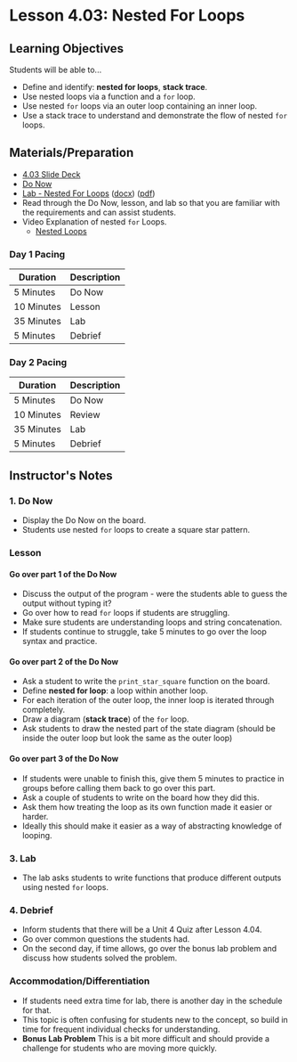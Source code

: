 # Lesson 4.03: Nested For Loops

## Learning Objectives

Students will be able to...

* Define and identify: **nested for loops**, **stack trace**.
* Use nested loops via a function and a `for` loop.
* Use nested `for` loops via an outer loop containing an inner loop.
* Use a stack trace to understand and demonstrate the flow of nested `for` loops.

## Materials/Preparation

* [4.03 Slide Deck](https://github.com/TEALSK12/2nd-semester-introduction-to-computer-science/raw/master/units/4_unit/slidedecks/Intro%20Python%204.03%20TEALS.pptx)
* [Do Now][]
* [Lab - Nested For Loops][] ([docx][]) ([pdf][])
* Read through the Do Now, lesson, and lab so that you are familiar with the requirements and can assist students.
* Video Explanation of nested `for` Loops.
  * [Nested Loops](https://youtu.be/fyP4SXpkYG4)

### Day 1 Pacing

| **Duration** | **Description** |
| ----------   | -----------     |
| 5 Minutes    | Do Now          |
| 10 Minutes   | Lesson          |
| 35 Minutes   | Lab             |
| 5 Minutes    | Debrief         |

### Day 2 Pacing

| **Duration** | **Description** |
| ----------   | -----------     |
| 5 Minutes    | Do Now          |
| 10 Minutes   | Review          |
| 35 Minutes   | Lab             |
| 5 Minutes    | Debrief         |

## Instructor's Notes

### 1. Do Now

* Display the Do Now on the board.
* Students use nested `for` loops to create a square star pattern.

### Lesson

#### Go over part 1 of the Do Now

* Discuss the output of the program - were the students able to guess the output without typing it?
* Go over how to read `for` loops if students are struggling.
* Make sure students are understanding loops and string concatenation.
* If students continue to struggle, take 5 minutes to go over the loop syntax and practice.

#### Go over part 2 of the Do Now

* Ask a student to write the `print_star_square` function on the board.
* Define **nested for loop**:  a loop within another loop.
* For each iteration of the outer loop, the inner loop is iterated through completely.
* Draw a diagram (**stack trace**) of the `for` loop.
* Ask students to draw the nested part of the state diagram (should be inside the outer loop but look the same as the outer loop)

#### Go over part 3 of the Do Now

* If students were unable to finish this, give them 5 minutes to practice in groups before calling them back to go over this part.
* Ask a couple of students to write on the board how they did this.
* Ask them how treating the loop as its own function made it easier or harder.
* Ideally this should make it easier as a way of abstracting knowledge of looping.

### 3. Lab

* The lab asks students to write functions that produce different outputs using nested `for` loops.

### 4. Debrief

* Inform students that there will be a Unit 4 Quiz after Lesson 4.04.
* Go over common questions the students had.
* On the second day, if time allows, go over the bonus lab problem and discuss how students solved the problem.

### Accommodation/Differentiation

* If students need extra time for lab, there is another day in the schedule for that.
* This topic is often confusing for students new to the concept, so build in time for frequent individual checks for understanding.
* **Bonus Lab Problem** This is a bit more difficult and should provide a challenge for students who are moving more quickly.

[Do Now]: do_now.md
[Lab - Nested For Loops]: lab.md
[pdf]: https://github.com/TEALSK12/2nd-semester-introduction-to-computer-science/raw/master/units/4_unit/03_lesson/lab.pdf
[docx]: https://github.com/TEALSK12/2nd-semester-introduction-to-computer-science/raw/master/units/4_unit/03_lesson/lab.docx
